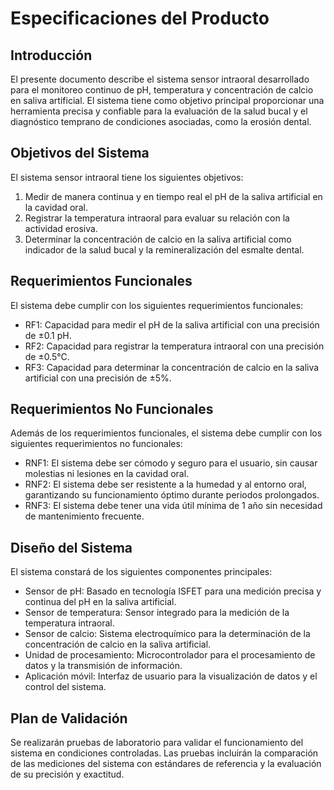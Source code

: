 # Especificaciones del Producto

## Introducción
El presente documento describe el sistema sensor intraoral desarrollado para el monitoreo continuo de pH, temperatura y concentración de calcio en saliva artificial. El sistema tiene como objetivo principal proporcionar una herramienta precisa y confiable para la evaluación de la salud bucal y el diagnóstico temprano de condiciones asociadas, como la erosión dental.

## Objetivos del Sistema
El sistema sensor intraoral tiene los siguientes objetivos:

1. Medir de manera continua y en tiempo real el pH de la saliva artificial en la cavidad oral.
2. Registrar la temperatura intraoral para evaluar su relación con la actividad erosiva.
3. Determinar la concentración de calcio en la saliva artificial como indicador de la salud bucal y la remineralización del esmalte dental.

## Requerimientos Funcionales
El sistema debe cumplir con los siguientes requerimientos funcionales:

- RF1: Capacidad para medir el pH de la saliva artificial con una precisión de ±0.1 pH.
- RF2: Capacidad para registrar la temperatura intraoral con una precisión de ±0.5°C.
- RF3: Capacidad para determinar la concentración de calcio en la saliva artificial con una precisión de ±5%.

## Requerimientos No Funcionales
Además de los requerimientos funcionales, el sistema debe cumplir con los siguientes requerimientos no funcionales:

- RNF1: El sistema debe ser cómodo y seguro para el usuario, sin causar molestias ni lesiones en la cavidad oral.
- RNF2: El sistema debe ser resistente a la humedad y al entorno oral, garantizando su funcionamiento óptimo durante periodos prolongados.
- RNF3: El sistema debe tener una vida útil mínima de 1 año sin necesidad de mantenimiento frecuente.

## Diseño del Sistema
El sistema constará de los siguientes componentes principales:

- Sensor de pH: Basado en tecnología ISFET para una medición precisa y continua del pH en la saliva artificial.
- Sensor de temperatura: Sensor integrado para la medición de la temperatura intraoral.
- Sensor de calcio: Sistema electroquímico para la determinación de la concentración de calcio en la saliva artificial.
- Unidad de procesamiento: Microcontrolador para el procesamiento de datos y la transmisión de información.
- Aplicación móvil: Interfaz de usuario para la visualización de datos y el control del sistema.

## Plan de Validación
Se realizarán pruebas de laboratorio para validar el funcionamiento del sistema en condiciones controladas. Las pruebas incluirán la comparación de las mediciones del sistema con estándares de referencia y la evaluación de su precisión y exactitud.
